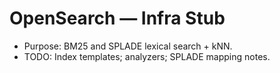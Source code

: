# OpenSearch — Infra Stub

- Purpose: BM25 and SPLADE lexical search + kNN.
- TODO: Index templates; analyzers; SPLADE mapping notes.
